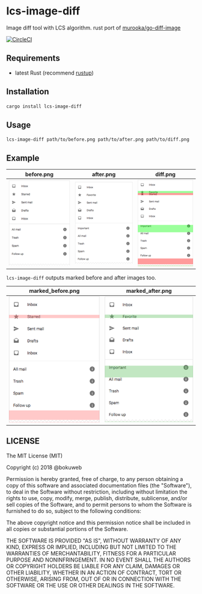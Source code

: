 # lcs-image-diff
Image diff tool with LCS algorithm. rust port of [murooka/go-diff-image](https://github.com/murooka/go-diff-image)

[![CircleCI](https://circleci.com/gh/bokuweb/lcs-image-diff-rs/tree/master.svg?style=svg)](https://circleci.com/gh/bokuweb/lcs-image-diff-rs/tree/master)

## Requirements
- latest Rust (recommend [rustup](https://www.rustup.rs/))

## Installation

``` bash
cargo install lcs-image-diff
```

## Usage

```
lcs-image-diff path/to/before.png path/to/after.png path/to/diff.png
```

## Example

| before.png        | after.png          | diff.png                 |
| --------------- |---------------| -------------------- |
| ![](https://github.com/bokuweb/lcs-image-diff-rs/blob/master/test/images/before.png?raw=true) | ![](https://github.com/bokuweb/lcs-image-diff-rs/blob/master/test/images/after.png?raw=true) |![](https://github.com/bokuweb/lcs-image-diff-rs/blob/master/test/images/diff.png?raw=true)|

`lcs-image-diff` outputs marked before and after images too. 

| marked_before.png        | marked_after.png          |
| --------------- |---------------|
| ![](https://github.com/bokuweb/lcs-image-diff-rs/blob/master/test/images/marked_before.png?raw=true) | ![](https://github.com/bokuweb/lcs-image-diff-rs/blob/master/test/images/marked_after.png?raw=true) |

## LICENSE

The MIT License (MIT)

Copyright (c) 2018 @bokuweb

Permission is hereby granted, free of charge, to any person obtaining a copy
of this software and associated documentation files (the "Software"), to deal
in the Software without restriction, including without limitation the rights
to use, copy, modify, merge, publish, distribute, sublicense, and/or sell
copies of the Software, and to permit persons to whom the Software is
furnished to do so, subject to the following conditions:

The above copyright notice and this permission notice shall be included in all
copies or substantial portions of the Software.

THE SOFTWARE IS PROVIDED "AS IS", WITHOUT WARRANTY OF ANY KIND, EXPRESS OR
IMPLIED, INCLUDING BUT NOT LIMITED TO THE WARRANTIES OF MERCHANTABILITY,
FITNESS FOR A PARTICULAR PURPOSE AND NONINFRINGEMENT. IN NO EVENT SHALL THE
AUTHORS OR COPYRIGHT HOLDERS BE LIABLE FOR ANY CLAIM, DAMAGES OR OTHER
LIABILITY, WHETHER IN AN ACTION OF CONTRACT, TORT OR OTHERWISE, ARISING FROM,
OUT OF OR IN CONNECTION WITH THE SOFTWARE OR THE USE OR OTHER DEALINGS IN THE
SOFTWARE.
